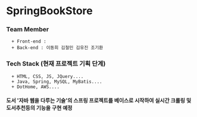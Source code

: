 # SpringBookStore
### Team Member
      + Front-end :
      + Back-end : 이동희 김철민 김유진 조기환
### Tech Stack (현재 프로젝트 기획 단계)
      + HTML, CSS, JS, JQuery....
      + Java, Spring, MySQL, MyBatis....
      + DotHome, AWS....
      
#### 도서 '자바 웹을 다루는 기술'의 스프링 프로젝트를 베이스로 시작하여 실시간 크롤링 및 도서추천등의 기능을 구현 예정
